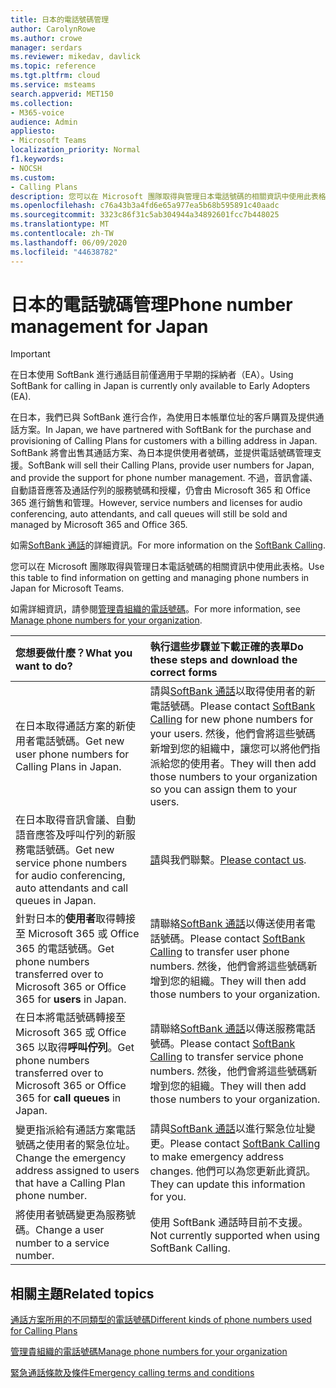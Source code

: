 ```yaml
---
title: 日本的電話號碼管理
author: CarolynRowe
ms.author: crowe
manager: serdars
ms.reviewer: mikedav, davlick
ms.topic: reference
ms.tgt.pltfrm: cloud
ms.service: msteams
search.appverid: MET150
ms.collection:
- M365-voice
audience: Admin
appliesto:
- Microsoft Teams
localization_priority: Normal
f1.keywords:
- NOCSH
ms.custom:
- Calling Plans
description: 您可以在 Microsoft 團隊取得與管理日本電話號碼的相關資訊中使用此表格。
ms.openlocfilehash: c76a43b3a4fd6e65a977ea5b68b595891c40aadc
ms.sourcegitcommit: 3323c86f31c5ab304944a34892601fcc7b448025
ms.translationtype: MT
ms.contentlocale: zh-TW
ms.lasthandoff: 06/09/2020
ms.locfileid: "44638782"
---
```

# <a name="phone-number-management-for-japan"></a><span data-ttu-id="c62ac-103">日本的電話號碼管理</span><span class="sxs-lookup"><span data-stu-id="c62ac-103">Phone number management for Japan</span></span>

> [!IMPORTANT]
> <span data-ttu-id="c62ac-104">在日本使用 SoftBank 進行通話目前僅適用于早期的採納者（EA）。</span><span class="sxs-lookup"><span data-stu-id="c62ac-104">Using SoftBank for calling in Japan is currently only available to Early Adopters (EA).</span></span>

<span data-ttu-id="c62ac-105">在日本，我們已與 SoftBank 進行合作，為使用日本帳單位址的客戶購買及提供通話方案。</span><span class="sxs-lookup"><span data-stu-id="c62ac-105">In Japan, we have partnered with SoftBank for the purchase and provisioning of Calling Plans for customers with a billing address in Japan.</span></span> <span data-ttu-id="c62ac-106">SoftBank 將會出售其通話方案、為日本提供使用者號碼，並提供電話號碼管理支援。</span><span class="sxs-lookup"><span data-stu-id="c62ac-106">SoftBank will sell their Calling Plans, provide user numbers for Japan, and provide the support for phone number management.</span></span> <span data-ttu-id="c62ac-107">不過，音訊會議、自動語音應答及通話佇列的服務號碼和授權，仍會由 Microsoft 365 和 Office 365 進行銷售和管理。</span><span class="sxs-lookup"><span data-stu-id="c62ac-107">However, service numbers and licenses for audio conferencing, auto attendants, and call queues will still be sold and managed by Microsoft 365 and Office 365.</span></span>

<span data-ttu-id="c62ac-108">如需[SoftBank 通話](https://aka.ms/SoftBankVoicePlan)的詳細資訊。</span><span class="sxs-lookup"><span data-stu-id="c62ac-108">For more information on the [SoftBank Calling](https://aka.ms/SoftBankVoicePlan).</span></span>

<span data-ttu-id="c62ac-109">您可以在 Microsoft 團隊取得與管理日本電話號碼的相關資訊中使用此表格。</span><span class="sxs-lookup"><span data-stu-id="c62ac-109">Use this table to find information on getting and managing phone numbers in Japan for Microsoft Teams.</span></span>

<span data-ttu-id="c62ac-110">如需詳細資訊，請參閱[管理貴組織的電話號碼](manage-phone-numbers-for-your-organization.md)。</span><span class="sxs-lookup"><span data-stu-id="c62ac-110">For more information, see  [Manage phone numbers for your organization](manage-phone-numbers-for-your-organization.md).</span></span>
  
|<span data-ttu-id="c62ac-111">**您想要做什麼？**</span><span class="sxs-lookup"><span data-stu-id="c62ac-111">**What you want to do?**</span></span>|<span data-ttu-id="c62ac-112">**執行這些步驟並下載正確的表單**</span><span class="sxs-lookup"><span data-stu-id="c62ac-112">**Do these steps and download the correct forms**</span></span>|
|:-----|:-----|
|<span data-ttu-id="c62ac-113">在日本取得通話方案的新使用者電話號碼。</span><span class="sxs-lookup"><span data-stu-id="c62ac-113">Get new user phone numbers for Calling Plans in Japan.</span></span>|<span data-ttu-id="c62ac-114">請與[SoftBank 通話](https://aka.ms/SoftBankVoicePlan)以取得使用者的新電話號碼。</span><span class="sxs-lookup"><span data-stu-id="c62ac-114">Please contact [SoftBank Calling](https://aka.ms/SoftBankVoicePlan) for new phone numbers for your users.</span></span> <span data-ttu-id="c62ac-115">然後，他們會將這些號碼新增到您的組織中，讓您可以將他們指派給您的使用者。</span><span class="sxs-lookup"><span data-stu-id="c62ac-115">They will then add those numbers to your organization so you can assign them to your users.</span></span> <br/>
|<span data-ttu-id="c62ac-116">在日本取得音訊會議、自動語音應答及呼叫佇列的新服務電話號碼。</span><span class="sxs-lookup"><span data-stu-id="c62ac-116">Get new service phone numbers for audio conferencing, auto attendants and call queues in Japan.</span></span>|<span data-ttu-id="c62ac-117">[請](mailto:ptnapac@microsoft.com)與我們聯繫。</span><span class="sxs-lookup"><span data-stu-id="c62ac-117">[Please contact us](mailto:ptnapac@microsoft.com).</span></span>|
|<span data-ttu-id="c62ac-118">針對日本的**使用者**取得轉接至 Microsoft 365 或 Office 365 的電話號碼。</span><span class="sxs-lookup"><span data-stu-id="c62ac-118">Get phone numbers transferred over to Microsoft 365 or Office 365 for **users** in Japan.</span></span>|<span data-ttu-id="c62ac-119">請聯絡[SoftBank 通話](https://aka.ms/SoftBankVoicePlan)以傳送使用者電話號碼。</span><span class="sxs-lookup"><span data-stu-id="c62ac-119">Please contact [SoftBank Calling](https://aka.ms/SoftBankVoicePlan) to transfer user phone numbers.</span></span> <span data-ttu-id="c62ac-120">然後，他們會將這些號碼新增到您的組織。</span><span class="sxs-lookup"><span data-stu-id="c62ac-120">They will then add those numbers to your organization.</span></span>  <br/> |
|<span data-ttu-id="c62ac-121">在日本將電話號碼轉接至 Microsoft 365 或 Office 365 以取得**呼叫佇列**。</span><span class="sxs-lookup"><span data-stu-id="c62ac-121">Get phone numbers transferred over to Microsoft 365 or Office 365 for **call queues** in Japan.</span></span>|<span data-ttu-id="c62ac-122">請聯絡[SoftBank 通話](https://aka.ms/SoftBankVoicePlan)以傳送服務電話號碼。</span><span class="sxs-lookup"><span data-stu-id="c62ac-122">Please contact [SoftBank Calling](https://aka.ms/SoftBankVoicePlan) to transfer service phone numbers.</span></span> <span data-ttu-id="c62ac-123">然後，他們會將這些號碼新增到您的組織。</span><span class="sxs-lookup"><span data-stu-id="c62ac-123">They will then add those numbers to your organization.</span></span>|
|<span data-ttu-id="c62ac-124">變更指派給有通話方案電話號碼之使用者的緊急位址。</span><span class="sxs-lookup"><span data-stu-id="c62ac-124">Change the emergency address assigned to users that have a Calling Plan phone number.</span></span>|<span data-ttu-id="c62ac-125">請與[SoftBank 通話](https://aka.ms/SoftBankVoicePlan)以進行緊急位址變更。</span><span class="sxs-lookup"><span data-stu-id="c62ac-125">Please contact [SoftBank Calling](https://aka.ms/SoftBankVoicePlan) to make emergency address changes.</span></span> <span data-ttu-id="c62ac-126">他們可以為您更新此資訊。</span><span class="sxs-lookup"><span data-stu-id="c62ac-126">They can update this information for you.</span></span>|
|<span data-ttu-id="c62ac-127">將使用者號碼變更為服務號碼。</span><span class="sxs-lookup"><span data-stu-id="c62ac-127">Change a user number to a service number.</span></span> |<span data-ttu-id="c62ac-128">使用 SoftBank 通話時目前不支援。</span><span class="sxs-lookup"><span data-stu-id="c62ac-128">Not currently supported when using SoftBank Calling.</span></span>

## <a name="related-topics"></a><span data-ttu-id="c62ac-129">相關主題</span><span class="sxs-lookup"><span data-stu-id="c62ac-129">Related topics</span></span>

[<span data-ttu-id="c62ac-130">通話方案所用的不同類型的電話號碼</span><span class="sxs-lookup"><span data-stu-id="c62ac-130">Different kinds of phone numbers used for Calling Plans</span></span>](../different-kinds-of-phone-numbers-used-for-calling-plans.md)

[<span data-ttu-id="c62ac-131">管理貴組織的電話號碼</span><span class="sxs-lookup"><span data-stu-id="c62ac-131">Manage phone numbers for your organization</span></span>](manage-phone-numbers-for-your-organization.md)

[<span data-ttu-id="c62ac-132">緊急通話條款及條件</span><span class="sxs-lookup"><span data-stu-id="c62ac-132">Emergency calling terms and conditions</span></span>](../emergency-calling-terms-and-conditions.md)
